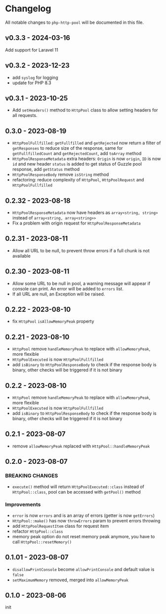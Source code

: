 # Changelog

All notable changes to `php-http-pool` will be documented in this file.

## v0.3.3 - 2024-03-16

Add support for Laravel 11

## v0.3.2 - 2023-12-23

- add `syslog` for logging
- update for PHP 8.3

## v0.3.1 - 2023-10-25

- Add `setHeaders()` method to `HttpPool` class to allow setting headers for all requests.

## 0.3.0 - 2023-08-19

- `HttpPoolFullfilled`: `getFullfilled` and `getRejected` now return a filter of `getResponses` to reduce size of the response, same for `getFullfilledCount` and `getRejectedCount`, add `toArray` method
- `HttpPoolResponseMetadata` extra headers: `Origin` is now `origin`, `ID` is now `id` and new header `status` is added to get status of Guzzle pool response, add `getStatus` method
- `HttpPoolResponseBody` remove `isString` method
- refactoring: reduce complexity of `HttpPool`, `HttpPoolRequest` and `HttpPoolFullfilled`

## 0.2.32 - 2023-08-18

- `HttpPoolResponseMetadata` now have headers as `array<string, string>` instead of `array<string, array<string>>`
- Fix a problem with origin request for `HttpPoolResponseMetadata`

## 0.2.31 - 2023-08-11

- Allow all URL to be null, to prevent throw errors if a full chunk is not available

## 0.2.30 - 2023-08-11

- Allow some URL to be null in pool, a warning message will appear if console can print. An error will be added to `errors` list.
- If all URL are null, an Exception will be raised.

## 0.2.22 - 2023-08-10

- fix `HttpPool` `isAllowMemoryPeak` property

## 0.2.21 - 2023-08-10

- `HttpPool` remove `handleMemoryPeak` to replace with `allowMemoryPeak`, more flexible
- `HttpPoolExecuted` is now `HttpPoolFullfilled`
- add `isBinary` to `HttpPoolResponseBody` to check if the response body is binary, other checks will be triggered if it is not binary

## 0.2.2 - 2023-08-10

- `HttpPool` remove `handleMemoryPeak` to replace with `allowMemoryPeak`, more flexible
- `HttpPoolExecuted` is now `HttpPoolFullfilled`
- add `isBinary` to `HttpPoolResponseBody` to check if the response body is binary, other checks will be triggered if it is not binary

## 0.2.1 - 2023-08-07

- remove `allowMemoryPeak` replaced with `HttpPool::handleMemoryPeak`

## 0.2.0 - 2023-08-07

### BREAKING CHANGES

- `execute()` method will return `HttpPoolExecuted::class` instead of `HttpPool::class`, pool can be accessed with `getPool()` method

### Improvements

- `error` is now `errors` and is an array of errors (getter is now `getErrors`)
- `HttpPool::make()` has now `throwErrors` param to prevent errors throwing
- add `HttpPoolRequestItem` class for request item
- refactor `HttpPool::class`
- memory peak option do not reset memory peak anymore, you have to call `HttpPool::resetMemory()`

## 0.1.01 - 2023-08-07

- `disallowPrintConsole` become `allowPrintConsole` and default value is `false`
- `setMaximumMemory` removed, merged into `allowMemoryPeak`

## 0.1.0 - 2023-08-06

init
